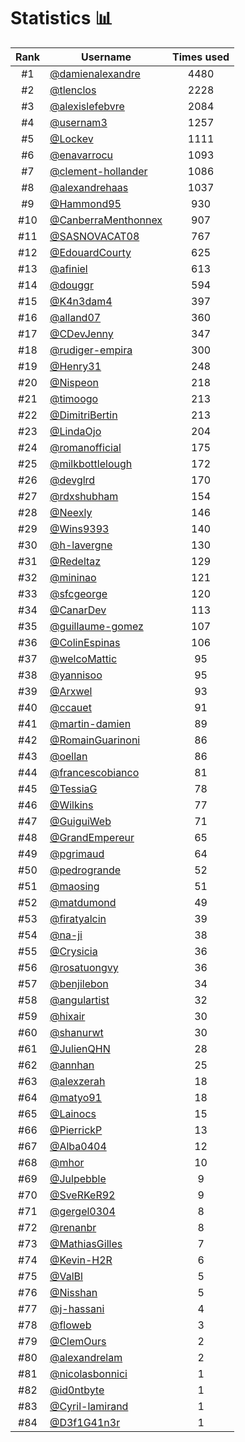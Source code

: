 # Statistics 📊

|Rank|Username|Times used|
:--------:|--------|:--------:|
|#1|[@damienalexandre](https://github.com/damienalexandre)|4480|
|#2|[@tlenclos](https://github.com/tlenclos)|2228|
|#3|[@alexislefebvre](https://github.com/alexislefebvre)|2084|
|#4|[@usernam3](https://github.com/usernam3)|1257|
|#5|[@Lockev](https://github.com/Lockev)|1111|
|#6|[@enavarrocu](https://github.com/enavarrocu)|1093|
|#7|[@clement-hollander](https://github.com/clement-hollander)|1086|
|#8|[@alexandrehaas](https://github.com/alexandrehaas)|1037|
|#9|[@Hammond95](https://github.com/Hammond95)|930|
|#10|[@CanberraMenthonnex](https://github.com/CanberraMenthonnex)|907|
|#11|[@SASNOVACAT08](https://github.com/SASNOVACAT08)|767|
|#12|[@EdouardCourty](https://github.com/EdouardCourty)|625|
|#13|[@afiniel](https://github.com/afiniel)|613|
|#14|[@douggr](https://github.com/douggr)|594|
|#15|[@K4n3dam4](https://github.com/K4n3dam4)|397|
|#16|[@alland07](https://github.com/alland07)|360|
|#17|[@CDevJenny](https://github.com/CDevJenny)|347|
|#18|[@rudiger-empira](https://github.com/rudiger-empira)|300|
|#19|[@Henry31](https://github.com/Henry31)|248|
|#20|[@Nispeon](https://github.com/Nispeon)|218|
|#21|[@timoogo](https://github.com/timoogo)|213|
|#22|[@DimitriBertin](https://github.com/DimitriBertin)|213|
|#23|[@LindaOjo](https://github.com/LindaOjo)|204|
|#24|[@romanofficial](https://github.com/romanofficial)|175|
|#25|[@milkbottlelough](https://github.com/milkbottlelough)|172|
|#26|[@devglrd](https://github.com/devglrd)|170|
|#27|[@rdxshubham](https://github.com/rdxshubham)|154|
|#28|[@Neexly](https://github.com/Neexly)|146|
|#29|[@Wins9393](https://github.com/Wins9393)|140|
|#30|[@h-lavergne](https://github.com/h-lavergne)|130|
|#31|[@Redeltaz](https://github.com/Redeltaz)|129|
|#32|[@mininao](https://github.com/mininao)|121|
|#33|[@sfcgeorge](https://github.com/sfcgeorge)|120|
|#34|[@CanarDev](https://github.com/CanarDev)|113|
|#35|[@guillaume-gomez](https://github.com/guillaume-gomez)|107|
|#36|[@ColinEspinas](https://github.com/ColinEspinas)|106|
|#37|[@welcoMattic](https://github.com/welcoMattic)|95|
|#38|[@yannisoo](https://github.com/yannisoo)|95|
|#39|[@Arxwel](https://github.com/Arxwel)|93|
|#40|[@ccauet](https://github.com/ccauet)|91|
|#41|[@martin-damien](https://github.com/martin-damien)|89|
|#42|[@RomainGuarinoni](https://github.com/RomainGuarinoni)|86|
|#43|[@oellan](https://github.com/oellan)|86|
|#44|[@francescobianco](https://github.com/francescobianco)|81|
|#45|[@TessiaG](https://github.com/TessiaG)|78|
|#46|[@Wilkins](https://github.com/Wilkins)|77|
|#47|[@GuiguiWeb](https://github.com/GuiguiWeb)|71|
|#48|[@GrandEmpereur](https://github.com/GrandEmpereur)|65|
|#49|[@pgrimaud](https://github.com/pgrimaud)|64|
|#50|[@pedrogrande](https://github.com/pedrogrande)|52|
|#51|[@maosing](https://github.com/maosing)|51|
|#52|[@matdumond](https://github.com/matdumond)|49|
|#53|[@firatyalcin](https://github.com/firatyalcin)|39|
|#54|[@na-ji](https://github.com/na-ji)|38|
|#55|[@Crysicia](https://github.com/Crysicia)|36|
|#56|[@rosatuongvy](https://github.com/rosatuongvy)|36|
|#57|[@benjilebon](https://github.com/benjilebon)|34|
|#58|[@angulartist](https://github.com/angulartist)|32|
|#59|[@hixair](https://github.com/hixair)|30|
|#60|[@shanurwt](https://github.com/shanurwt)|30|
|#61|[@JulienQHN](https://github.com/JulienQHN)|28|
|#62|[@annhan](https://github.com/annhan)|25|
|#63|[@alexzerah](https://github.com/alexzerah)|18|
|#64|[@matyo91](https://github.com/matyo91)|18|
|#65|[@Lainocs](https://github.com/Lainocs)|15|
|#66|[@PierrickP](https://github.com/PierrickP)|13|
|#67|[@Alba0404](https://github.com/Alba0404)|12|
|#68|[@mhor](https://github.com/mhor)|10|
|#69|[@Julpebble](https://github.com/Julpebble)|9|
|#70|[@SveRKeR92](https://github.com/SveRKeR92)|9|
|#71|[@gergel0304](https://github.com/gergel0304)|8|
|#72|[@renanbr](https://github.com/renanbr)|8|
|#73|[@MathiasGilles](https://github.com/MathiasGilles)|7|
|#74|[@Kevin-H2R](https://github.com/Kevin-H2R)|6|
|#75|[@ValBl](https://github.com/ValBl)|5|
|#76|[@Nisshan](https://github.com/Nisshan)|5|
|#77|[@j-hassani](https://github.com/j-hassani)|4|
|#78|[@floweb](https://github.com/floweb)|3|
|#79|[@ClemOurs](https://github.com/ClemOurs)|2|
|#80|[@alexandrelam](https://github.com/alexandrelam)|2|
|#81|[@nicolasbonnici](https://github.com/nicolasbonnici)|1|
|#82|[@id0ntbyte](https://github.com/id0ntbyte)|1|
|#83|[@Cyril-lamirand](https://github.com/Cyril-lamirand)|1|
|#84|[@D3f1G41n3r](https://github.com/D3f1G41n3r)|1|
